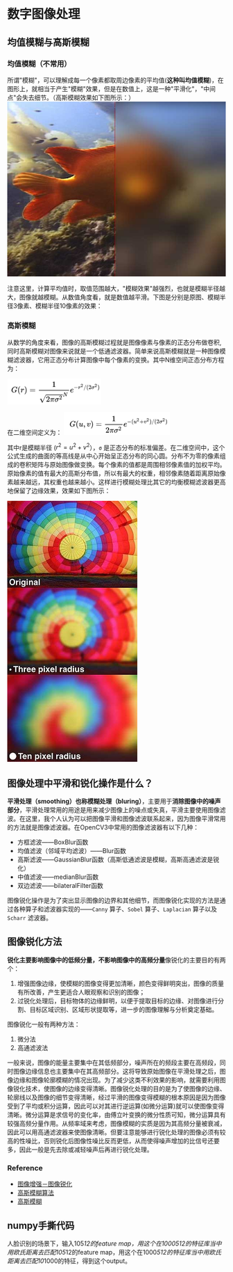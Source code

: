# 数字图像处理
## 均值模糊与高斯模糊
### 均值模糊（不常用）
所谓"模糊"，可以理解成每一个像素都取周边像素的平均值(**这种叫均值模糊**)，在图形上，就相当于产生"模糊"效果，但是在数值上，这是一种"平滑化"，"中间点"会失去细节。（高斯模糊效果如下图所示：）
![高斯模糊效果图](https://github.com/HarleysZhang/2019_algorithm_intern_information/blob/master/images/%E9%AB%98%E6%96%AF%E6%A8%A1%E7%B3%8A.jpg)

注意这里，计算平均值时，取值范围越大，"模糊效果"越强烈，也就是模糊半径越大，图像就越模糊。从数值角度看，就是数值越平滑。下图是分别是原图、模糊半径3像素、模糊半径10像素的效果：

### 高斯模糊
从数学的角度来看，图像的高斯模糊过程就是图像像素与像素的正态分布做卷积, 同时高斯模糊对图像来说就是一个低通滤波器。简单来说高斯模糊就是一种图像模糊滤波器，它用正态分布计算图像中每个像素的变换。其中N维空间正态分布方程为：

![N维空间的正太分布方程](https://github.com/HarleysZhang/2019_algorithm_intern_information/blob/master/images/N%E7%BB%B4%E7%A9%BA%E9%97%B4%E6%AD%A3%E5%A4%AA%E5%88%86%E5%B8%83%E6%96%B9%E7%A8%8B.png)

在二维空间定义为：
![二维空间的正太分布方程](https://github.com/HarleysZhang/2019_algorithm_intern_information/blob/master/images/%E4%BA%8C%E7%BB%B4%E7%A9%BA%E9%97%B4%E7%9A%84%E6%AD%A3%E5%A4%AA%E5%88%86%E5%B8%83%E6%96%B9%E7%A8%8B.png)

其中r是模糊半径 ($r^2 = u^2 + v^2$），`σ` 是正态分布的标准偏差。在二维空间中，这个公式生成的曲面的等高线是从中心开始呈正态分布的同心圆。分布不为零的像素组成的卷积矩阵与原始图像做变换。每个像素的值都是周围相邻像素值的加权平均。原始像素的值有最大的高斯分布值，所以有最大的权重，相邻像素随着距离原始像素越来越远，其权重也越来越小。这样进行模糊处理比其它的均衡模糊滤波器更高地保留了边缘效果，效果如下图所示：

![不同标准偏差大小(σ)效果图](https://github.com/HarleysZhang/2019_algorithm_intern_information/blob/master/images/%E4%B8%8D%E5%90%8C%E6%A8%A1%E7%B3%8A%E5%8D%8A%E5%BE%84%E6%95%88%E6%9E%9C%E5%9B%BE.jpg)

## 图像处理中平滑和锐化操作是什么？

**平滑处理（smoothing）也称模糊处理（bluring）**，主要用于**消除图像中的噪声部分**，平滑处理常用的用途是用来减少图像上的噪点或失真，平滑主要使用图像滤波。在这里，我个人认为可以把图像平滑和图像滤波联系起来，因为图像平滑常用的方法就是图像滤波器。在OpenCV3中常用的图像滤波器有以下几种：

+ 方框滤波——BoxBlur函数
+ 均值滤波（邻域平均滤波）——Blur函数
+ 高斯滤波——GaussianBlur函数（高斯低通滤波是模糊，高斯高通滤波是锐化）
+ 中值滤波——medianBlur函数
+ 双边滤波——bilateralFilter函数

图像锐化操作是为了突出显示图像的边界和其他细节，而图像锐化实现的方法是通过各种算子和滤波器实现的——`Canny` 算子、`Sobel` 算子、`Laplacian` 算子以及 `Scharr` 滤波器。
## 图像锐化方法
**锐化主要影响图像中的低频分量，不影响图像中的高频分量**像锐化的主要目的有两个：
1. 增强图像边缘，使模糊的图像变得更加清晰，颜色变得鲜明突出，图像的质量有所改善，产生更适合人眼观察和识别的图像；
2. 过锐化处理后，目标物体的边缘鲜明，以便于提取目标的边缘、对图像进行分割、目标区域识别、区域形状提取等，进一步的图像理解与分析奠定基础。

图像锐化一般有两种方法：
1. 微分法
2. 高通滤波法

一般来说，图像的能量主要集中在其低频部分，噪声所在的频段主要在高频段，同时图像边缘信息也主要集中在其高频部分。这将导致原始图像在平滑处理之后，图像边缘和图像轮廓模糊的情况出现。为了减少这类不利效果的影响，就需要利用图像锐化技术，使图像的边缘变得清晰。图像锐化处理的目的是为了使图像的边缘、轮廓线以及图像的细节变得清晰，经过平滑的图像变得模糊的根本原因是因为图像受到了平均或积分运算，因此可以对其进行逆运算(如微分运算)就可以使图像变得清晰。微分运算是求信号的变化率，由傅立叶变换的微分性质可知，微分运算具有较强高频分量作用。从频率域来考虑，图像模糊的实质是因为其高频分量被衰减，因此可以用高通滤波器来使图像清晰。但要注意能够进行锐化处理的图像必须有较高的性噪比，否则锐化后图像性噪比反而更低，从而使得噪声增加的比信号还要多，因此一般是先去除或减轻噪声后再进行锐化处理。
### Reference
+ [图像增强－图像锐化](https://www.cnblogs.com/BYTEMAN/archive/2012/07/21/2603021.html)
+ [高斯模糊算法](http://www.ruanyifeng.com/blog/2012/11/gaussian_blur.html)
+ [高斯模糊](https://zh.wikipedia.org/wiki/%E9%AB%98%E6%96%AF%E6%A8%A1%E7%B3%8A)
## numpy手撕代码
人脸识别的场景下，输入105*12的feature map，用这个在1000512的特征库当中用欧氏距离去匹配105*12的feature map，用这个在1000*512的特征库当中用欧氏距离去匹配10*1000的特征，得到这个output。
